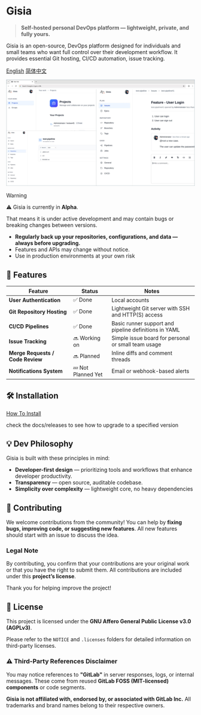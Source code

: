 # Gisia

> **Self-hosted personal DevOps platform — lightweight, private, and fully yours.**

Gisia is an open-source, DevOps platform designed for individuals and small teams who want full control over their development workflow. It provides essential Git hosting, CI/CD automation, issue tracking.

<p>
<a href="README.md">English</a>
<a href="docs/i18n/zh_CN/README.md">简体中文</a>
</p>

<p align="center">
<img src="docs/images/readme-banner.jpg" title="usage screenshots">
</p>


> [!WARNING]
> ⚠️ Gisia is currently in **Alpha**.
> 
> That means it is under active development and may contain bugs or breaking changes between versions.

- **Regularly back up your repositories, configurations, and data — always before upgrading.**
- Features and APIs may change without notice.
- Use in production environments at your own risk


## 🚀 Features

| Feature | Status | Notes |
|----------|---------|-------|
| **User Authentication** | ✅ Done | Local accounts |
| **Git Repository Hosting** | ✅ Done | Lightweight Git server with SSH and HTTP(S) access |
| **CI/CD Pipelines** | ✅ Done | Basic runner support and pipeline definitions in YAML |
| **Issue Tracking** | 🔜 Working on| Simple issue board for personal or small team usage |
| **Merge Requests / Code Review** | 🔜 Planned | Inline diffs and comment threads |
| **Notifications System** | 💤 Not Planned Yet | Email or webhook-based alerts |


## 🛠️ Installation

[How To Install](docs/how-to/1-quick-start.md)

check the docs/releases to see how to upgrade to a specified version

## 💡 Dev Philosophy

Gisia is built with these principles in mind:

- **Developer-first design** — prioritizing tools and workflows that enhance developer productivity.
- **Transparency** — open source, auditable codebase.
- **Simplicity over complexity** — lightweight core, no heavy dependencies


## 🤝 Contributing

We welcome contributions from the community! You can help by **fixing bugs, improving code, or suggesting new features**.
All new features should start with an issue to discuss the idea.


### Legal Note
By contributing, you confirm that your contributions are your original work or that you have the right to submit them. All contributions are included under this **project’s license**.

Thank you for helping improve the project!

## 📄 License

This project is licensed under the **GNU Affero General Public License v3.0 (AGPLv3)**.

Please refer to the `NOTICE` and `.licenses` folders for detailed information on third-party licenses.

### ⚠️ Third-Party References Disclaimer

You may notice references to **"GitLab"** in server responses, logs, or internal messages.
These come from reused **GitLab FOSS (MIT-licensed) components** or code segments.

**Gisia is not affiliated with, endorsed by, or associated with GitLab Inc.**
All trademarks and brand names belong to their respective owners.
